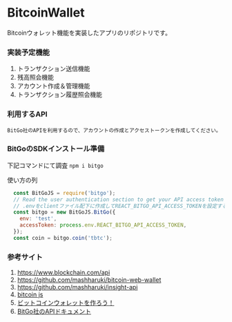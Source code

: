 # BitcoinWallet
Bitcoinウォレット機能を実装したアプリのリポジトリです。

### 実装予定機能
  1. トランザクション送信機能
  2. 残高照会機能
  3. アカウント作成＆管理機能
  4. トランザクション履歴照会機能

### 利用するAPI
    BitGo社のAPIを利用するので、アカウントの作成とアクセストークンを作成してください。

### BitGoのSDKインストール準備
  下記コマンドにて調査
  `npm i bitgo`

  使い方の列
  
  ```js
    const BitGoJS = require('bitgo');
    // Read the user authentication section to get your API access token
    // .envをclientファイル配下に作成してREACT_BITGO_API_ACCESS_TOKENを設定する。
    const bitgo = new BitGoJS.BitGo({
      env: 'test',
      accessToken: process.env.REACT_BITGO_API_ACCESS_TOKEN,
    });
    const coin = bitgo.coin('tbtc');
  ```

### 参考サイト
  1. <a href="https://www.blockchain.com/api">https://www.blockchain.com/api</a>
  2. <a href="https://github.com/mashharuki/bitcoin-web-wallet">https://github.com/mashharuki/bitcoin-web-wallet</a>
  3. <a href="https://github.com/mashharuki/insight-api">https://github.com/mashharuki/insight-api</a>
  4. <a href="https://github.com/mashharuki/bitcoinjs-lib">bitcoin js</a>
  5. <a href="https://tech.bitbank.cc/bitcoin-wallet/">ビットコインウォレットを作ろう！</a>
  6. <a href="https://app.bitgo.com/docs/#section/Multi-Signature-Wallets">BitGo社のAPIドキュメント</a>
                                                        
